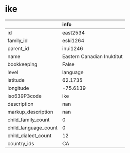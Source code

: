 # ike
|                      | info                       |
|:---------------------|:---------------------------|
| id                   | east2534                   |
| family_id            | eski1264                   |
| parent_id            | inui1246                   |
| name                 | Eastern Canadian Inuktitut |
| bookkeeping          | False                      |
| level                | language                   |
| latitude             | 62.1735                    |
| longitude            | -75.6139                   |
| iso639P3code         | ike                        |
| description          | nan                        |
| markup_description   | nan                        |
| child_family_count   | 0                          |
| child_language_count | 0                          |
| child_dialect_count  | 12                         |
| country_ids          | CA                         |
